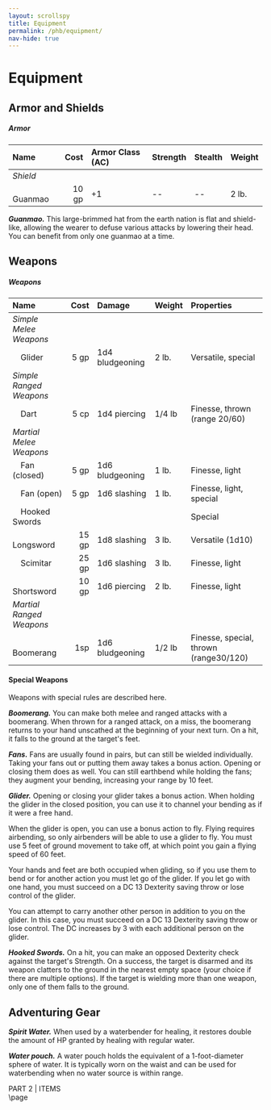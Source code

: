 ```yaml
---
layout: scrollspy
title: Equipment
permalink: /phb/equipment/
nav-hide: true
---
```


<!-- Homebrewery Link: https://homebrewery.naturalcrit.com/edit/vP9MXg6ODF -->

<h1 id="equipment" class="center-title">
Equipment
</h1>

<!--style>
  .classTable th, .classTable td {
    	padding-right:10px !important;
  }
</style>
<div class='classTable wide'-->

## Armor and Shields

<h5 class="HBonly">Armor</h5>

| Name               | Cost | Armor Class (AC) | Strength | Stealth | Weight |
|:-------------------|-----:|:-----------------|:---------|:--------|--------|
| *Shield* ||||||
| &emsp;Guanmao      |10 gp | +1               | --       | --      | 2 lb.  |

<span class="new">**_Guanmao._**</span>
This large-brimmed hat from the earth nation is flat and shield-like, allowing the wearer to defuse various attacks by lowering their head. You can benefit from only one guanmao at a time.


## Weapons

<h5 class="HBonly">Weapons</h5>

| Name               | Cost | Damage        | Weight   |Properties             |
|:-------------------|-----:|:--------------|:---------|:----------------------|
| *Simple Melee Weapons*|||||
| &emsp;Glider       | 5 gp |1d4 bludgeoning|2 lb.     |Versatile, special
| *Simple Ranged Weapons*|||||
| &emsp;Dart         | 5 cp |1d4 piercing   |1/4 lb    |Finesse, thrown (range 20/60)
| *Martial Melee Weapons*|||||
| &emsp;Fan (closed) | 5 gp |1d6 bludgeoning|1 lb.     |Finesse, light
| &emsp;Fan (open)   | 5 gp |1d6 slashing   |1 lb.     |Finesse, light, special
| &emsp;Hooked Swords|      |               |          |Special
| &emsp;Longsword    |15 gp |1d8 slashing   |3 lb.     |Versatile (1d10)
| &emsp;Scimitar     |25 gp |1d6 slashing   |3 lb.     |Finesse, light
| &emsp;Shortsword   |10 gp |1d6 piercing   |2 lb.     |Finesse, light
| *Martial Ranged Weapons*|||||
| &emsp;Boomerang    | 1sp |1d6 bludgeoning |1/2 lb    |Finesse, special, thrown (range30/120)

<!--/div-->

#### Special Weapons
Weapons with special rules are described here.

<span class="new">**_Boomerang._**</span>
You can make both melee and ranged attacks with a boomerang. When thrown for a ranged attack, on a miss, the boomerang returns to your hand unscathed at the beginning of your next turn. On a hit, it falls to the ground at the target's feet.

<span class="new">**_Fans._**</span>
Fans are usually found in pairs, but can still be wielded individually. Taking your fans out or putting them away takes a bonus action. Opening or closing them does as well. You can still earthbend while holding the fans; they augment your bending, increasing your range by 10 feet.

<span class="new">**_Glider._**</span>
Opening or closing your glider takes a bonus action. When holding the glider in the closed position, you can use it to channel your bending as if it were a free hand.  

When the glider is open, you can use a bonus action to fly. Flying requires airbending, so only airbenders will be able to use a glider to fly. You must use 5 feet of ground movement to take off, at which point you gain a flying speed of 60 feet. 

Your hands and feet are both occupied when gliding, so if you use them to bend or for another action you must let go of the glider. If you let go with one hand, you must succeed on a DC 13 Dexterity saving throw or lose control of the glider.

You can attempt to carry another other person in addition to you on the glider. In this case, you must succeed on a DC 13 Dexterity saving throw or lose control. The DC increases by 3 with each additional person on the glider.

<span class="new">**_Hooked Swords._**</span>
On a hit, you can make an opposed Dexterity check against the target's Strength. On a success, the target is disarmed and its weapon clatters to the ground in the nearest empty space (your choice if there are multiple options). If the target is wielding more than one weapon, only one of them falls to the ground.

## Adventuring Gear

<span class="new">**_Spirit Water._**</span>
When used by a waterbender for healing, it restores double the amount of HP granted by healing with regular water.

<span class="new">**_Water pouch._**</span>
A water pouch holds the equivalent of a 1-foot-diameter sphere of water. It is typically worn on the waist and can be used for waterbending when no water source is within range.

<div class='pageNumber auto'></div>
<div class='footnote'>PART 2 | ITEMS</div>

<div class="HBonly">\page</div>

